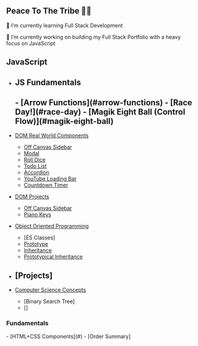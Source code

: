 <h2>Peace To The Tribe 🙏🏾</h2>
🌱 I’m currently learning Full Stack Development

🔭 I’m currently working on building my Full Stack Portfolio with a heavy focus on JavaScript

## JavaScript
 
- <h2>JS Fundamentals<h2>
  - [Arrow Functions](#arrow-functions)
  - [Race Day!](#race-day)
  - [Magik Eight Ball (Control Flow)](#magik-eight-ball)

- [DOM Real World Components](/)
  - [Off Canvas Sidebar](#off-canvas-sidebar)
  - [Modal](#modal)
  - [Roll Dice](#roll-dice)
  - [Todo List](#todo-list)
  - [Accordion](#accordion)
  - [YouTube Loading Bar](#youtube-bar)
  - [Countdown Timer](#countdown-timer)
- [DOM Projects](/)
  - [Off Canvas Sidebar](#chore-door)
  - [Piano Keys](#piano-keys)
- [Object Oriented Programming](/)
  - [ES Classes]
  - [Prototype](#)
  - [Inheritance](#)
  - [Prototypical Inheritance](#)
- [Projects]
  -
- [Computer Science Concepts](/)
   - [Binary Search Tree]
   - []
<h3>Fundamentals</h3>
- [HTML+CSS Components](#)
   - [Order Summary]

